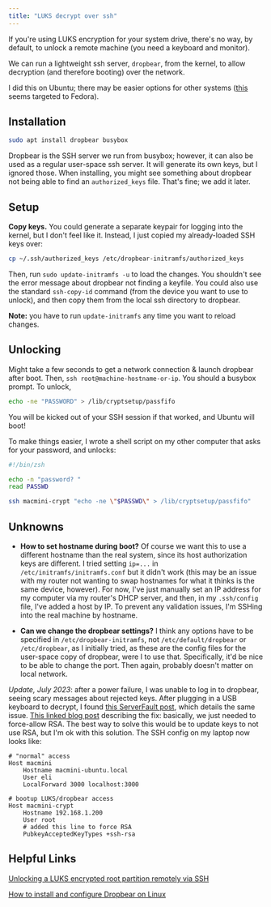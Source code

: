 ```yaml
---
title: "LUKS decrypt over ssh"
---
```


If you're using LUKS encryption for your system drive, there's no way, by
default, to unlock a remote machine (you need a keyboard and monitor).

We can run a lightweight ssh server, `dropbear`, from the kernel, to allow
decryption (and therefore booting) over the network.

I did this on Ubuntu; there may be easier options for other systems ([this][1]
seems targeted to Fedora).

## Installation
```bash
sudo apt install dropbear busybox
```
Dropbear is the SSH server we run from busybox; however, it can also be used as
a regular user-space ssh server. It will generate its own keys, but I ignored
those. When installing, you might see something about dropbear not being able
to find an `authorized_keys` file. That's fine; we add it later.

## Setup

**Copy keys.** You could generate a separate keypair for logging into the
kernel, but I don't feel like it. Instead, I just copied my already-loaded SSH
keys over:
   
```bash
cp ~/.ssh/authorized_keys /etc/dropbear-initramfs/authorized_keys
```

Then, run `sudo update-initramfs -u` to load the changes. You shouldn't see the
error message about dropbear not finding a keyfile. You could also use the
standard `ssh-copy-id` command (from the device you want to use to unlock), and
then copy them from the local ssh directory to dropbear.

**Note:** you have to run `update-initramfs` any time you want to reload
changes.

## Unlocking

Might take a few seconds to get a network connection & launch dropbear after
boot. Then, `ssh root@machine-hostname-or-ip`. You should a busybox prompt. To
unlock,

```bash
echo -ne "PASSWORD" > /lib/cryptsetup/passfifo
```

You will be kicked out of your SSH session if that worked, and Ubuntu will boot!

To make things easier, I wrote a shell script on my other computer that asks for
your password, and unlocks:

```bash
#!/bin/zsh

echo -n "password? "
read PASSWD

ssh macmini-crypt "echo -ne \"$PASSWD\" > /lib/cryptsetup/passfifo"
```

## Unknowns

- **How to set hostname during boot?** Of course we want this to use a different
  hostname than the real system, since its host authorization keys are
  different. I tried setting `ip=...` in `/etc/initramfs/initramfs.conf`
  but it didn't work (this may be an issue with my router not wanting to swap
  hostnames for what it thinks is the same device, however). For now, I've just
  manually set an IP address for my computer via my router's DHCP server, and
  then, in my `.ssh/config` file, I've added a host by IP. To prevent any
  validation issues, I'm SSHing into the real machine by hostname.
 
- **Can we change the dropbear settings?** I think any options have to be
  specified in `/etc/dropbear-initramfs`, not `/etc/default/dropbear` or
  `/etc/dropbear`, as I initially tried, as these are the config files for the
  user-space copy of dropbear, were I to use that. Specifically, it'd be nice to
  be able to change the port. Then again, probably doesn't matter on local
  network.

*Update, July 2023*: after a power failure, I was unable to log in to dropbear, seeing scary messages about rejected keys. After plugging in a USB keyboard to decrypt, I found [this ServerFault post](https://serverfault.com/questions/1080816/how-do-i-get-logs-from-my-dropbear-initramfs-ssh-host), which details the same issue. [This linked blog post](https://dev.to/bowmanjd/upgrade-ssh-client-keys-and-remote-servers-after-fedora-33-s-new-crypto-policy-47ag) describing the fix: basically, we just needed to force-allow RSA. The best way to solve this would be to update keys to not use RSA, but I'm ok with this solution. The SSH config on my laptop now looks like:

```
# "normal" access
Host macmini
    Hostname macmini-ubuntu.local
    User eli
    LocalForward 3000 localhost:3000

# bootup LUKS/dropbear access
Host macmini-crypt
    Hostname 192.168.1.200
    User root
    # added this line to force RSA
    PubkeyAcceptedKeyTypes +ssh-rsa
```
  
## Helpful Links

[Unlocking a LUKS encrypted root partition remotely via SSH][2]

[How to install and configure Dropbear on Linux][3]

[1]: https://github.com/dracut-crypt-ssh/dracut-crypt-ssh

[2]: http://blog.neutrino.es/2011/unlocking-a-luks-encrypted-root-partition-remotely-via-ssh/

[3]: https://linuxconfig.org/how-to-install-and-configure-dropbear-on-linux
